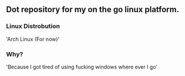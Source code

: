 ## Dot repository for my on the go linux platform. 

### Linux Distrobution

'Arch Linux (For now)'

### Why? 
'Because I got tired of using fucking windows where ever I go'


